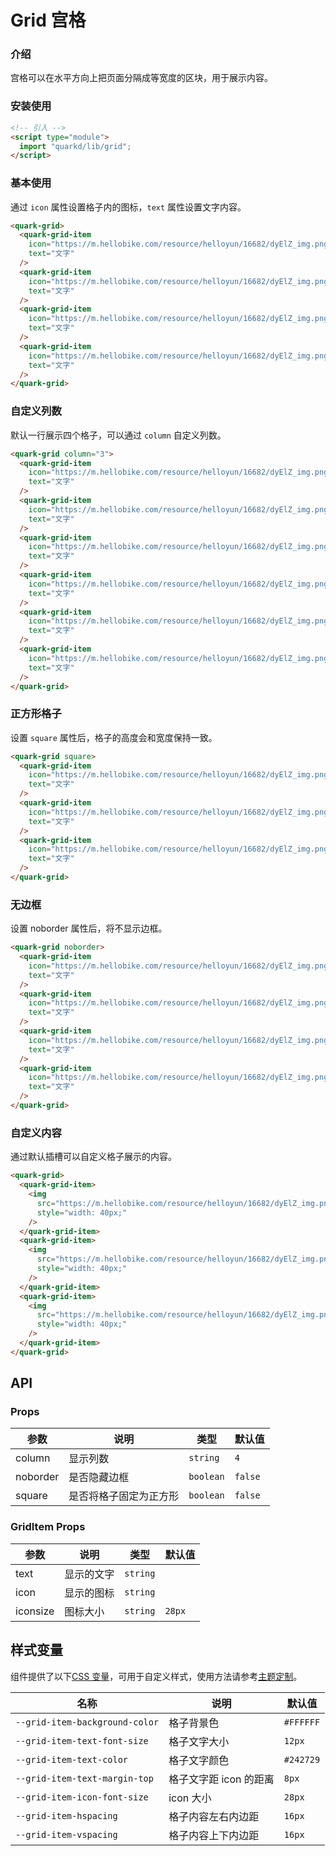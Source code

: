 # Grid 宫格

### 介绍

宫格可以在水平方向上把页面分隔成等宽度的区块，用于展示内容。

### 安装使用

```html
<!-- 引入 -->
<script type="module">
  import "quarkd/lib/grid";
</script>
```

### 基本使用

通过 `icon` 属性设置格子内的图标，`text` 属性设置文字内容。

```html
<quark-grid>
  <quark-grid-item
    icon="https://m.hellobike.com/resource/helloyun/16682/dyElZ_img.png"
    text="文字"
  />
  <quark-grid-item
    icon="https://m.hellobike.com/resource/helloyun/16682/dyElZ_img.png"
    text="文字"
  />
  <quark-grid-item
    icon="https://m.hellobike.com/resource/helloyun/16682/dyElZ_img.png"
    text="文字"
  />
  <quark-grid-item
    icon="https://m.hellobike.com/resource/helloyun/16682/dyElZ_img.png"
    text="文字"
  />
</quark-grid>
```

### 自定义列数

默认一行展示四个格子，可以通过 `column` 自定义列数。

```html
<quark-grid column="3">
  <quark-grid-item
    icon="https://m.hellobike.com/resource/helloyun/16682/dyElZ_img.png"
    text="文字"
  />
  <quark-grid-item
    icon="https://m.hellobike.com/resource/helloyun/16682/dyElZ_img.png"
    text="文字"
  />
  <quark-grid-item
    icon="https://m.hellobike.com/resource/helloyun/16682/dyElZ_img.png"
    text="文字"
  />
  <quark-grid-item
    icon="https://m.hellobike.com/resource/helloyun/16682/dyElZ_img.png"
    text="文字"
  />
  <quark-grid-item
    icon="https://m.hellobike.com/resource/helloyun/16682/dyElZ_img.png"
    text="文字"
  />
  <quark-grid-item
    icon="https://m.hellobike.com/resource/helloyun/16682/dyElZ_img.png"
    text="文字"
  />
</quark-grid>
```

### 正方形格子

设置 `square` 属性后，格子的高度会和宽度保持一致。

```html
<quark-grid square>
  <quark-grid-item
    icon="https://m.hellobike.com/resource/helloyun/16682/dyElZ_img.png"
    text="文字"
  />
  <quark-grid-item
    icon="https://m.hellobike.com/resource/helloyun/16682/dyElZ_img.png"
    text="文字"
  />
  <quark-grid-item
    icon="https://m.hellobike.com/resource/helloyun/16682/dyElZ_img.png"
    text="文字"
  />
</quark-grid>
```

### 无边框

设置 noborder 属性后，将不显示边框。

```html
<quark-grid noborder>
  <quark-grid-item
    icon="https://m.hellobike.com/resource/helloyun/16682/dyElZ_img.png"
    text="文字"
  />
  <quark-grid-item
    icon="https://m.hellobike.com/resource/helloyun/16682/dyElZ_img.png"
    text="文字"
  />
  <quark-grid-item
    icon="https://m.hellobike.com/resource/helloyun/16682/dyElZ_img.png"
    text="文字"
  />
  <quark-grid-item
    icon="https://m.hellobike.com/resource/helloyun/16682/dyElZ_img.png"
    text="文字"
  />
</quark-grid>
```

### 自定义内容

通过默认插槽可以自定义格子展示的内容。

```html
<quark-grid>
  <quark-grid-item>
    <img
      src="https://m.hellobike.com/resource/helloyun/16682/dyElZ_img.png"
      style="width: 40px;"
    />
  </quark-grid-item>
  <quark-grid-item>
    <img
      src="https://m.hellobike.com/resource/helloyun/16682/dyElZ_img.png"
      style="width: 40px;"
    />
  </quark-grid-item>
  <quark-grid-item>
    <img
      src="https://m.hellobike.com/resource/helloyun/16682/dyElZ_img.png"
      style="width: 40px;"
    />
  </quark-grid-item>
</quark-grid>
```

## API

### Props

| 参数     | 说明                   | 类型      | 默认值  |
| -------- | ---------------------- | --------- | ------- |
| column   | 显示列数               | `string`  | `4`     |
| noborder | 是否隐藏边框           | `boolean` | `false` |
| square   | 是否将格子固定为正方形 | `boolean` | `false` |

### GridItem Props

| 参数     | 说明       | 类型     | 默认值 |
| -------- | ---------- | -------- | ------ |
| text     | 显示的文字 | `string` |        |
| icon     | 显示的图标 | `string` |        |
| iconsize | 图标大小   | `string` | `28px` |

## 样式变量

组件提供了以下[CSS 变量](https://developer.mozilla.org/zh-CN/docs/Web/CSS/Using_CSS_custom_properties)，可用于自定义样式，使用方法请参考[主题定制](#/zh-CN/guide/theme)。

| 名称                           | 说明                   | 默认值    |
| ------------------------------ | ---------------------- | --------- |
| `--grid-item-background-color` | 格子背景色             | `#FFFFFF` |
| `--grid-item-text-font-size`   | 格子文字大小           | `12px`    |
| `--grid-item-text-color`       | 格子文字颜色           | `#242729` |
| `--grid-item-text-margin-top`  | 格子文字距 icon 的距离 | `8px`     |
| `--grid-item-icon-font-size`   | icon 大小              | `28px`    |
| `--grid-item-hspacing`         | 格子内容左右内边距     | `16px`    |
| `--grid-item-vspacing`         | 格子内容上下内边距     | `16px`    |
